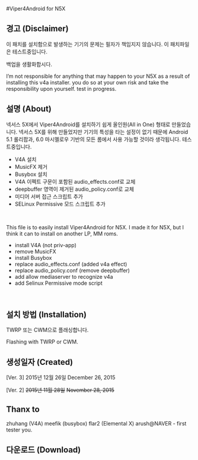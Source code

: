 #Viper4Android for N5X
<br>

## 경고 (Disclaimer)

이 패치를 설치함으로 발생하는 기기의 문제는 필자가 책임지지 않습니다. 이 패치파일은 테스트중입니다.

백업을 생활화합시다.

I’m not responsible for anything that may happen to your N5X as a result of installing this v4a installer. you do so at your own risk and take the responsibility upon yourself. test in progress.
<br>

## 설명 (About)

넥서스 5X에서 Viper4Android를 설치하기 쉽게 올인원(All in One) 형태로 만들었습니다. 넥서스 5X를 위해 만들었지만 기기의 특성을 타는 설정이 없기 때문에 Android 5.1 롤리팝과, 6.0 마시멜로우 기반의 모든 롬에서 사용 가능할 것이라 생각됩니다. 테스트중입니다.

- V4A 설치
- MusicFX 제거
- Busybox 설치
- V4A 이펙트 구문이 포함된 audio_effects.conf로 교체
- deepbuffer 영역이 제거된 audio_policy.conf로 교체
- 미디어 서버 접근 스크립트 추가
- SELinux Permissive 모드 스크립트 추가
<br>

This file is to easily install Viper4Android for N5X.
I made it for N5X, but I think it can to install on another LP, MM roms.

- install V4A (not priv-app)
- remove MusicFX
- install Busybox
- replace audio_effects.conf (added v4a effect)
- replace audio_policy.conf (remove deepbuffer)
- add allow mediaserver to recognize v4a
- add Selinux Permissive mode script
<br>

## 설치 방법 (Installation)

TWRP 또는 CWM으로 플래싱합니다.

Flashing with TWRP or CWM.
<br>

## 생성일자 (Created)
[Ver. 3]
2015년 12월 26일
December 26, 2015

[Ver. 2]
~~2015년 11월 28일~~
~~November 28, 2015~~
<br>

## Thanx to

zhuhang (V4A)
meefik (busybox)
flar2 (Elemental X)
arush@NAVER - first tester
you.
<br>

## 다운로드 (Download)
